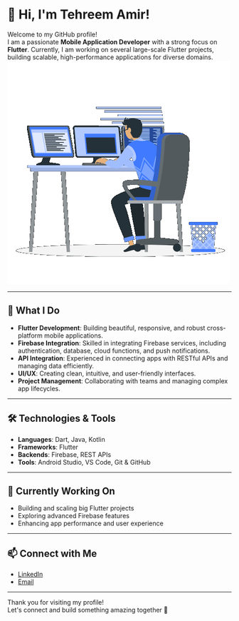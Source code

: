 
# 👋 Hi, I'm Tehreem Amir!
Welcome to my GitHub profile!  
I am a passionate **Mobile Application Developer** with a strong focus on **Flutter**. Currently, I am working on several large-scale Flutter projects, building scalable, high-performance applications for diverse domains.
![alt-text](https://github.com/tehreemamir123/tehreemamir123/blob/6d63c5f0bef8b99b0d2fa6f036b58a3941df778d/229223263-cf2e4b07-2615-4f87-9c38-e37600f8381a.gif)

---
## 🚀 What I Do
- **Flutter Development**: Building beautiful, responsive, and robust cross-platform mobile applications.
- **Firebase Integration**: Skilled in integrating Firebase services, including authentication, database, cloud functions, and push notifications.
- **API Integration**: Experienced in connecting apps with RESTful APIs and managing data efficiently.
- **UI/UX**: Creating clean, intuitive, and user-friendly interfaces.
- **Project Management**: Collaborating with teams and managing complex app lifecycles.
---
## 🛠️ Technologies & Tools
- **Languages**: Dart, Java, Kotlin
- **Frameworks**: Flutter
- **Backends**: Firebase, REST APIs
- **Tools**: Android Studio, VS Code, Git & GitHub
---
## 🌱 Currently Working On
- Building and scaling big Flutter projects
- Exploring advanced Firebase features
- Enhancing app performance and user experience
---
## 📫 Connect with Me

- [LinkedIn](https://www.linkedin.com/in/tehreem-amir-967443313)
- [Email](mailto:tehreemamir09@gmail.com)
---
Thank you for visiting my profile!  
Let's connect and build something amazing together 🚀
